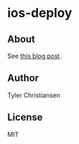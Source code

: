 # ios-deploy

## About

See
[this blog post](http://blog.tylerc.me/automation/2015/03/16/ansible-netmiko-stdlib/).

## Author

Tyler Christiansen

## License

MIT
